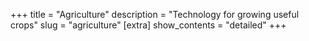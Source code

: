 +++
title = "Agriculture"
description = "Technology for growing useful crops"
slug = "agriculture"
[extra]
show_contents = "detailed"
+++